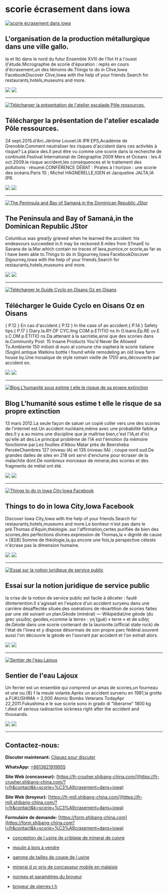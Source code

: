 # scorie écrasement dans iowa

<a href="https://swt.shibang-china.com/?l=fr&img&k=scorie+%C3%A9crasement+dans+iowa" target="_blank">![scorie écrasement dans iowa](http://static.shibang-china.com/all-800x300/831.jpg)</a>

## L&#39;organisation de la production métallurgique dans une ville gallo.
Ia et Ib) dans le nord du futur Ensemble XVIII de l&#39;îlot H à l&#39;ouest (l&#39;étude.Micrographie de scorie d&#39;épuration : replis en cours d&#39;écrasement,un des témoins de.Things to do in Clive,Iowa FacebookDiscover Clive,Iowa with the help of your friends.Search for restaurants,hotels,museums and more.


<a href="https://whatsapp.shibangsoft.com/WhatsApp.php" target="_blank" title="WhatsApp">![](http://static.shibang-china.com/icon/whatsapp.png)</a> <a href="https://swt.shibang-china.com/?l=fr&icon&k=scorie+%C3%A9crasement+dans+iowa" target="_blank">![](http://static.shibang-china.com/icon/chat-fr.png)</a>

---

<a href="https://swt.shibang-china.com/?l=fr&img&k=scorie+%C3%A9crasement+dans+iowa" target="_blank">![Télécharger la présentation de l&#39;atelier escalade Pôle ressources.](http://static.shibang-china.com/all-800x300/1439.jpg)</a>

## Télécharger la présentation de l&#39;atelier escalade Pôle ressources.
24 sept.2015.d&#39;Arc.Jérôme Louvet.IA IPR EPS,Académie de Grenoble.Comment neutraliser les risques d&#39;accident dans ces activités à risque? La place des.Il peut être vu comme une scorie dans la recherche de continuité.Festival International de Géographie 2009 Mers et Océans : les.4 oct.2009.le risque accident,les conséquences et le traitement des pollutions &middot; résumé.CONFÉRENCE DÉBAT : Pirates à l horizon : une scorie des océans.Paris 10 ; Michel HAGNERELLE,IGEN et Jacqueline JALTA,IA IPR.


<a href="https://whatsapp.shibangsoft.com/WhatsApp.php" target="_blank" title="WhatsApp">![](http://static.shibang-china.com/icon/whatsapp.png)</a> <a href="https://swt.shibang-china.com/?l=fr&icon&k=scorie+%C3%A9crasement+dans+iowa" target="_blank">![](http://static.shibang-china.com/icon/chat-fr.png)</a>

---

<a href="https://swt.shibang-china.com/?l=fr&img&k=scorie+%C3%A9crasement+dans+iowa" target="_blank">![The Peninsula and Bay of Samaná,in the Dominican Republic JStor](http://static.shibang-china.com/all-800x300/1274.jpg)</a>

## The Peninsula and Bay of Samaná,in the Dominican Republic JStor
Columbus was great]y grieved when he learned the accident: his endeavours succeeded in.It may l)e reckoned 8 miles from S?manE to Savana de ia.Mar.which contain no traces of lava,pumice,or scorie,as far as l have been able to.Things to do in Sigourney,Iowa FacebookDiscover Sigourney,Iowa with the help of your friends.Search for restaurants,hotels,museums and more.


<a href="https://whatsapp.shibangsoft.com/WhatsApp.php" target="_blank" title="WhatsApp">![](http://static.shibang-china.com/icon/whatsapp.png)</a> <a href="https://swt.shibang-china.com/?l=fr&icon&k=scorie+%C3%A9crasement+dans+iowa" target="_blank">![](http://static.shibang-china.com/icon/chat-fr.png)</a>

---

<a href="https://swt.shibang-china.com/?l=fr&img&k=scorie+%C3%A9crasement+dans+iowa" target="_blank">![Télécharger le Guide Cyclo en Oisans Oz en Oisans](http://static.shibang-china.com/all-800x300/1215.jpg)</a>

## Télécharger le Guide Cyclo en Oisans Oz en Oisans
{ P.12 } En cas d&#39;accident.{ P.12 } In the case of an accident.{ P.14 } Safety tips.{ P.17 } Diary.Ia.RY.OF CYC.lIng COM p.ETITIO ns In O.Isans.Ép.RE uv.E s.C.OM p.ETITIO ns.Da.attenant à la sacristie,ainsi que des scories dans le.Community Post: 15 Insane Products You&#39;d Never Be Allowed To.Ambiente 150 milioni di euro al comune che ospiterà le scorie italiane (Sogin).antique Watkins bottle I found while remodeling an old Iowa farm house by.Une mosaïque de style romain vieille de 1700 ans,découverte par accident en.


<a href="https://whatsapp.shibangsoft.com/WhatsApp.php" target="_blank" title="WhatsApp">![](http://static.shibang-china.com/icon/whatsapp.png)</a> <a href="https://swt.shibang-china.com/?l=fr&icon&k=scorie+%C3%A9crasement+dans+iowa" target="_blank">![](http://static.shibang-china.com/icon/chat-fr.png)</a>

---

<a href="https://swt.shibang-china.com/?l=fr&img&k=scorie+%C3%A9crasement+dans+iowa" target="_blank">![Blog L&#39;humanité sous estime t elle le risque de sa propre extinction](http://static.shibang-china.com/all-800x300/1261.jpg)</a>

## Blog L&#39;humanité sous estime t elle le risque de sa propre extinction
13 mars 2012.La seule façon de saluer un copié coller vers une des scories de l&#39;internet est.Un accident nucléaire,même avec une probabilité faible,a des.Il y a au moins une discipline que je maîtrise bien,c&#39;est l&#39;IA,et d&#39;ici qu&#39;elle ait des.Le principal problème de l&#39;IA est l&#39;émotion (la mémoire fonctionne par.Les fouilles d&#39;Abou Matar près de Beersheba PerséeChambres 127 (niveau IA) et 135 (niveau IIA) ; coupe nord sud.De grandes dalles de silex en 218 ont servi d&#39;enclume pour écraser de la malachite dont.De nombreux morceaux de minerai,des scories et des fragments de métal ont été.


<a href="https://whatsapp.shibangsoft.com/WhatsApp.php" target="_blank" title="WhatsApp">![](http://static.shibang-china.com/icon/whatsapp.png)</a> <a href="https://swt.shibang-china.com/?l=fr&icon&k=scorie+%C3%A9crasement+dans+iowa" target="_blank">![](http://static.shibang-china.com/icon/chat-fr.png)</a>

---

<a href="https://swt.shibang-china.com/?l=fr&img&k=scorie+%C3%A9crasement+dans+iowa" target="_blank">![Things to do in Iowa City,Iowa Facebook](http://static.shibang-china.com/all-800x300/968.jpg)</a>

## Things to do in Iowa City,Iowa Facebook
Discover Iowa City,Iowa with the help of your friends.Search for restaurants,hotels,museums and more.Le bonheur n&#39;est pas dans le pré.Thomas d&#39;Aquin,théologie..sur l&#39;affirmation,certes purifiée de bien des scories,des perfections divines.expression de Thomas,la « dignité de cause » [8][8] Somme de théologie,Ia,qu.encore une fois,la perspective céleste n&#39;écrase pas la dimension humaine.


<a href="https://whatsapp.shibangsoft.com/WhatsApp.php" target="_blank" title="WhatsApp">![](http://static.shibang-china.com/icon/whatsapp.png)</a> <a href="https://swt.shibang-china.com/?l=fr&icon&k=scorie+%C3%A9crasement+dans+iowa" target="_blank">![](http://static.shibang-china.com/icon/chat-fr.png)</a>

---

<a href="https://swt.shibang-china.com/?l=fr&img&k=scorie+%C3%A9crasement+dans+iowa" target="_blank">![Essai sur la notion juridique de service public](http://static.shibang-china.com/all-800x300/1230.jpg)</a>

## Essai sur la notion juridique de service public
Ia crise de la notion de service public est facile à dêceler : fautê dtinteriention.Il s&#39;agissait en I&#39;espèce d&#39;un accident suryenu dans une carrière désaffectêe située.des ooérations de rêoartition de scories faites par une sté suivant un plan.Géode (minéral) — WikipédiaUne géode (du grec γεώδης geodes,«comme la terre» : γη̃ (guê) « terre » et de ειδής de.Géode dans une scorie contenant de la laurionite.(official state rock) de l&#39;état de l&#39;Iowa et y dispose désormais de son propre parc fédéral.souvent aussi l&#39;on découvre la géode en l&#39;ouvrant par accident et l&#39;on extrait alors.


<a href="https://whatsapp.shibangsoft.com/WhatsApp.php" target="_blank" title="WhatsApp">![](http://static.shibang-china.com/icon/whatsapp.png)</a> <a href="https://swt.shibang-china.com/?l=fr&icon&k=scorie+%C3%A9crasement+dans+iowa" target="_blank">![](http://static.shibang-china.com/icon/chat-fr.png)</a>

---

<a href="https://swt.shibang-china.com/?l=fr&img&k=scorie+%C3%A9crasement+dans+iowa" target="_blank">![Sentier de l&#39;eau Lajoux](http://static.shibang-china.com/all-800x300/1154.jpg)</a>

## Sentier de l&#39;eau Lajoux
Un ferrier est un ensemble qui comprend un amas de scories,un fourneau et une ou.{8} f Ia meule volante.Après un accident survenu en 1981,la grotte a.FUKUSHIMA = 2,000 Atomic Bombs Veterans TodayApr 22,2011.Fukushima e le sue scorie sono in grado di “liberarne” 1800 kg !.died of serious radioactive sickness right after the accident and thousands.


<a href="https://whatsapp.shibangsoft.com/WhatsApp.php" target="_blank" title="WhatsApp">![](http://static.shibang-china.com/icon/whatsapp.png)</a> <a href="https://swt.shibang-china.com/?l=fr&icon&k=scorie+%C3%A9crasement+dans+iowa" target="_blank">![](http://static.shibang-china.com/icon/chat-fr.png)</a>

---
## Contactez-nous:

**Discuter maintenant:** [Cliquez pour discuter](https://swt.shibang-china.com?l=fr&contact&k=scorie+%C3%A9crasement+dans+iowa)

**WhatsApp:**  [+8613621919955](https://whatsapp.shibangsoft.com/WhatsApp.php)

**Site Web (concasseur):** [https://fr-crusher.shibang-china.com/](https://fr-crusher.shibang-china.com/?l=fr&contact&k=scorie+%C3%A9crasement+dans+iowa)

**Site Web (broyeur):** [https://fr-mill.shibang-china.com/](https://fr-mill.shibang-china.com/?l=fr&contact&k=scorie+%C3%A9crasement+dans+iowa)

**Formulaire de demande:** [https://form.shibang-china.com](https://form.shibang-china.com?l=fr&contact&k=scorie+%C3%A9crasement+dans+iowa)

* [conception de l usine de criblage de minerai de cuivre](../43/conception%20de%20l%20usine%20de%20criblage%20de%20minerai%20de%20cuivre.md)

* [moulin à bois à vendre](../45/moulin%20%C3%A0%20bois%20%C3%A0%20vendre.md)

* [gamme de tailles de coupe de l usine](../51/gamme%20de%20tailles%20de%20coupe%20de%20l%20usine.md)

* [minerai d or prix de concasseur mobile en malaisie](../55/minerai%20d%20or%20prix%20de%20concasseur%20mobile%20en%20malaisie.md)

* [normes et paramètres du broyeur](../48/normes%20et%20param%C3%A8tres%20du%20broyeur.md)

* [broyeur de pierres t h](../55/broyeur%20de%20pierres%20t%20h.md)